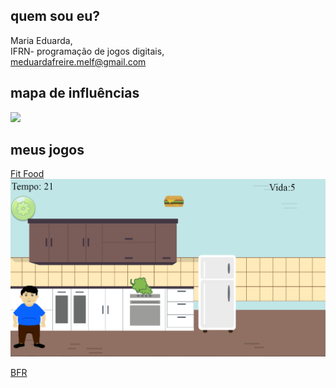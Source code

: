 ## quem sou eu?  
Maria Eduarda,  
IFRN- programação de jogos digitais,    
meduardafreire.melf@gmail.com  
  
## mapa de influências
![](https://github.com/dudins/dudins.github.io/blob/master/map%20influence.png?raw=true)  

## meus jogos  
[Fit Food](https://mrbtrzmoraes.github.io/FitFood)  
![](https://github.com/dudins/dudins.github.io/blob/master/fitfood.png?raw=true)

[BFR](https://thaynanmedeiros.github.io/BFR/)

